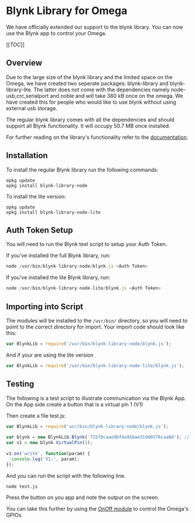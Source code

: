 # Blynk Library for Omega

We have officially extended our support to the blynk library. You can now use the Blynk app to control your Omega. 

[[_TOC_]]


[//]: # (Overview)

## Overview

Due to the large size of the blynk library and the limited space on the Omega, we have created two seperate packages: blynk-library and blynk-library-lite. The latter does not come with the dependencies namely node-usb,crc,serialport and noble and will take 380 kB once on the omega. We have created this for people who would like to use blynk without using external usb storage. 

The regular blynk library comes with all the dependencies and should support all Blynk functionality. It will occupy 50.7 MB once installed.

For further reading on the library's functionality refer to the [documentation](https://www.npmjs.com/package/blynk-library).

[//]: # (Installation)

## Installation

To install the regular Blynk library run the following commands:

```
opkg update
opkg install blynk-library-node
```

To install the lite version:

```
opkg update
opkg install blynk-library-node-lite
```



[//]: # (Auth Token Setup)

## Auth Token Setup

You will need to run the Blynk test script to setup your Auth Token.

If you've installed the full Blynk library, run:
``` js
node /usr/bin/blynk-library-node/blynk.js <Auth Token>
```

If you've installed the lite Blynk library, run:
``` js
node /usr/bin/blynk-library-node-lite/blynk.js <Auth Token>
```



[//]: # (Importing into Script)

## Importing into Script

The modules will be installed to the `/usr/bin/` directory, so you will need to point to the correct directory for import. Your import code should look like this:

```js
var BlynkLib = require('/usr/bin/blynk-library-node/blynk.js');
```

And if your are using the lite version

```js
var BlynkLib = require('/usr/bin/blynk-library-node-lite/blynk.js');
```


[//]: # (Installation)

## Testing

The following is a test script to illustrate communication via the Blynk App. On the App side create a button that is a virtual pin 1 (V1)

Then create a file test.js:

```js
var BlynkLib = require('usr/bin/blynk-library-node/blynk.js');
 
var blynk = new BlynkLib.Blynk('715f8caae9bf4a91bae319d0376caa8d'); // Replace this with your Auth Key
var v1 = new blynk.VirtualPin(1);
 
v1.on('write', function(param) {
  console.log('V1:', param);
});
```

And you can run the script with the following line.
```
node test.js
```

Press the button on you app and note the output on the screen. 

You can take this further by using the [OnOff module](https://wiki.onion.io/Tutorials/onoff-node) to control the Omega's GPIOs. 

